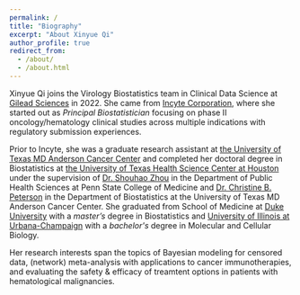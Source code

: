 ```yaml
---
permalink: /
title: "Biography"
excerpt: "About Xinyue Qi"
author_profile: true
redirect_from: 
  - /about/
  - /about.html
---
```

Xinyue Qi joins the Virology Biostatistics team in Clinical Data Science at [Gilead Sciences](https://www.gilead.com/) in 2022. She came from [Incyte Corporation](https://www.incyte.com/), where she started out as *Principal Biostatistician* focusing on phase II oncology/hematology clinical studies across multiple indications with regulatory submission experiences.

Prior to Incyte, she was a graduate research assistant at [the University of Texas MD Anderson Cancer Center](https://www.mdanderson.org/) and completed her doctoral degree in Biostatistics at [the University of Texas Health Science Center at Houston](https://www.uth.edu/) under the supervision of 
[Dr. Shouhao Zhou](https://sites.psu.edu/szhou/) in the Department of Public Health Sciences at Penn State College of Medicine  and [Dr. Christine B. Peterson](https://odin.mdacc.tmc.edu/~cbpeterson/) in the Department of Biostatistics at the University of Texas MD Anderson Cancer Center. She graduated from School of Medicine at [Duke University](https://duke.edu/) with a *master’s* degree in Biostatistics and [University of Illinois at Urbana-Champaign](https://illinois.edu/) with a *bachelor's* degree in Molecular and Cellular Biology.

Her research interests span the topics of Bayesian modeling for censored data, (network) meta-analysis with applications to cancer immunotherapies, and evaluating the safety & efficacy of treamtent options in patients with hematological malignancies.
